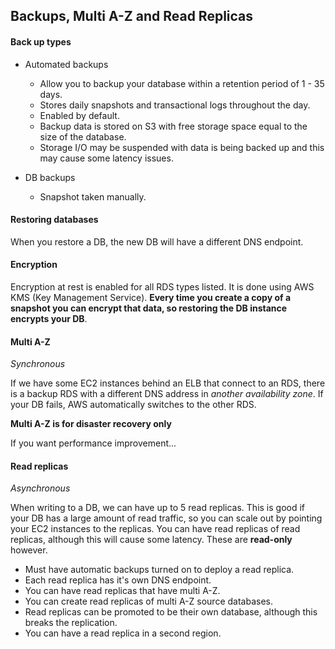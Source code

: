 ## Backups, Multi A-Z and Read Replicas

#### Back up types
* Automated backups
  - Allow you to backup your database within a retention period of 1 - 35 days.
  - Stores daily snapshots and transactional logs throughout the day.
  - Enabled by default.
  - Backup data is stored on S3 with free storage space equal to the size of the
database.
  - Storage I/O may be suspended with data is being backed up and this may cause
some latency issues.

* DB backups
  - Snapshot taken manually.

#### Restoring databases
When you restore a DB, the new DB will have a different DNS endpoint.

#### Encryption
Encryption at rest is enabled for all RDS types listed. It is done using AWS KMS
(Key Management Service). **Every time you create a copy of a snapshot you can encrypt that
data, so restoring the DB instance encrypts your DB**.

#### Multi A-Z
*Synchronous*

If we have some EC2 instances behind an ELB that connect to an RDS, there is a
backup RDS with a different DNS address in *another availability zone*. If your DB fails, AWS automatically
switches to the other RDS.

**Multi A-Z is for disaster recovery only**

If you want performance improvement...

#### Read replicas
*Asynchronous*

When writing to a DB, we can have up to 5 read replicas. This is good if your DB
has a large amount of read traffic, so you can scale out by pointing your EC2
instances to the replicas. You can have read
replicas of read replicas, although this will cause some latency. These are
**read-only** however.

* Must have automatic backups turned on to deploy a read replica.
* Each read replica has it's own DNS endpoint.
* You can have read replicas that have multi A-Z.
* You can create read replicas of multi A-Z source databases.
* Read replicas can be promoted to be their own database, although this breaks the
replication.
* You can have a read replica in a second region.

